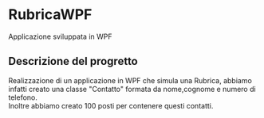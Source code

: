 # RubricaWPF
Applicazione sviluppata in WPF

## Descrizione del progretto

Realizzazione di un applicazione in WPF che simula una Rubrica, abbiamo infatti creato una classe "Contatto" formata da nome,cognome e numero di telefono.<br>
Inoltre abbiamo creato 100 posti per contenere questi contatti.
